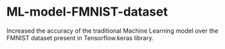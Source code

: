 # ML-model-FMNIST-dataset
Increased the accuracy of the traditional Machine Learning model over the FMNIST dataset present in Tensorflow.keras library.
